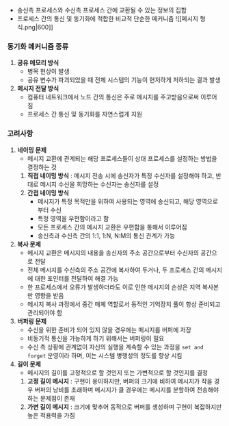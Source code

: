- 송신측 프로세스와 수신측 프로세스 간에 교환될 수 있는 정보의 집합
- 프로세스 간의 통신 및 동기화에 적합한 비교적 단순한 메커니즘
![[메시지 형식.png|600]]

### 동기화 메커니즘 종류
1. **공유 메모리 방식**
	- 병목 현상이 발생
	- 공유 변수가 파괴되었을 때 전체 시스템의 기능이 현저하게 저하되는 결과 발생
2. **메시지 전달 방식**
	- 컴퓨터 네트워크에서 노드 간의 통신은 주로 메시지를 주고받음으로써 이루어짐
	- 프로세스 간 통신 및 동기화를 자연스럽게 지원

### 고려사항
1. **네이밍 문제**
	- 메시지 교환에 관계되는 해당 프로세스들이 상대 프로세스를 설정하는 방법을 결정하는 것
	1. **직접 네이밍 방식** : 메시지 전송 시에 송신자가 특정 수신자를 설정해야 하고, 반대로 메시지 수신을 희망하는 수신자는 송신자를 설정
	2. **간접 네이밍 방식**
		- 메시지가 특정 목적만을 위하여 사용되는 영역에 송신되고, 해당 영역으로부터 수신
		- 특정 영역을 우편함이라고 함
		- 모든 프로세스 간의 메시지 교환은 우편함을 통해서 이루어짐
		- 송신측과 수신측 간의 1:1, 1:N, N:M의 통신 관계가 가능
2. **복사 문제**
	- 메시지 교환은 메시지의 내용을 송신자의 주소 공간으로부터 수신자의 공간으로 전달
	- 전체 메시지를 수신측의 주소 공간에 복사하여 두거나, 두 프로세스 간의 메시지에 대한 포인터를 전달하여 해결 가능
	- 한 프로세스에서 오류가 발생하더라도 이로 인한 메시지의 손상은 지역 복사본만 영향을 받음
	- 메시지 복사 과정에서 중간 매체 역할로서 동적인 기억장치 풀이 항상 준비되고 관리되어야 함
3. **버퍼링 문제**
	- 수신을 위한 준비가 되어 있지 않을 경우에는 메시지를 버퍼에 저장
	- 비동기적 통신을 가능하게 하기 위해서는 버퍼링이 필요
	- 수신 측 상황에 관계없이 자신의 실행을 계속할 수 있는 과정을 `set and forget` 운영이라 하며, 이는 시스템 병행성의 정도를 향상 시킴
4. **길이 문제**
	- 메시지의 길이를 고정적으로 할 것인지 또는 가변적으로 할 것인지를 결정
	1. **고정 길이 메시지** : 구현이 용이하지만, 버퍼의 크기에 비하여 메시지가 작을 경우 버퍼의 낭비를 초래하며 메시지가 클 경우에는 메시지를 분할하여 전송해야 하는 문제점이 존재
	2. **가변 길이 메시지** : 크기에 맞추어 동적으로 버퍼를 생성하며 구현이 복잡하지만 높은 적용력을 가짐